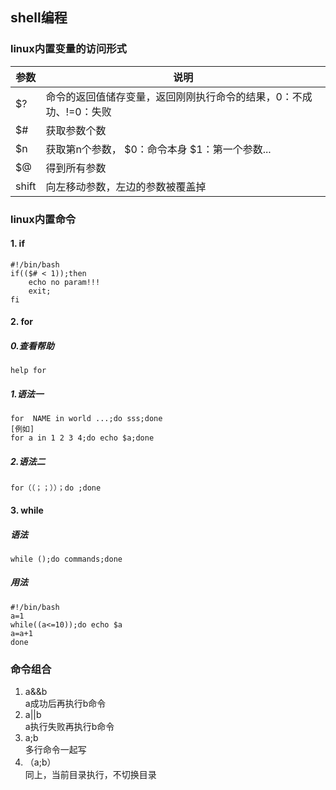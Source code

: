## shell编程
### linux内置变量的访问形式
|参数|说明
|---|---
|$?	|命令的返回值储存变量，返回刚刚执行命令的结果，0：不成功、!=0：失败
|$#	|获取参数个数
|$n   |获取第n个参数， $0：命令本身 $1：第一个参数...
|$@	|	得到所有参数
|shift	|   向左移动参数，左边的参数被覆盖掉


### linux内置命令
#### 1. if  

    #!/bin/bash
    if(($# < 1));then
		echo no param!!!
		exit;
	fi
#### 2. for
##### 0.查看帮助
    help for
##### 1.语法一
    for  NAME in world ...;do sss;done
    [例如]
    for a in 1 2 3 4;do echo $a;done
##### 2.语法二
    for（（；；））；do ;done
#### 3. while
##### 语法
    while ();do commands;done
##### 用法
    #!/bin/bash
    a=1
    while((a<=10));do echo $a
    a=a+1
    done

### 命令组合
1. a&&b  
    a成功后再执行b命令
2. a||b  
    a执行失败再执行b命令
3. a;b  
    多行命令一起写
4. （a;b）  
    同上，当前目录执行，不切换目录
